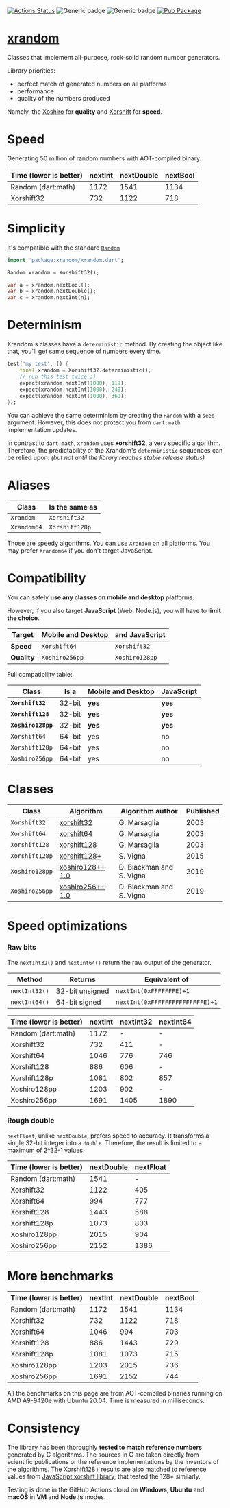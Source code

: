 [![Actions Status](https://github.com/rtmigo/xrandom/workflows/unittest/badge.svg?branch=master)](https://github.com/rtmigo/xrandom/actions)
![Generic badge](https://img.shields.io/badge/tested_on-Windows_|_MacOS_|_Ubuntu-blue.svg)
![Generic badge](https://img.shields.io/badge/tested_on-VM_|_JS-blue.svg)
[![Pub Package](https://img.shields.io/pub/v/xrandom.svg)](https://pub.dev/packages/xrandom)

# [xrandom](https://github.com/rtmigo/xrandom)

Classes that implement all-purpose, rock-solid random number generators.

Library priorities:
- perfect match of generated numbers on all platforms
- performance
- quality of the numbers produced

Namely, the [Xoshiro](https://prng.di.unimi.it/) for **quality** and 
[Xorshift](https://en.wikipedia.org/wiki/Xorshift) for **speed**.

# Speed

Generating 50 million of random numbers with AOT-compiled binary. 

| Time (lower is better) | nextInt | nextDouble | nextBool |
|------------------------|---------|------------|----------|
| Random (dart:math)     |  1172   |    1541    |   1134   |
| Xorshift32             |   732   |    1122    |   718    |


# Simplicity

It's compatible with the standard [`Random`](https://api.dart.dev/stable/2.12.1/dart-math/Random-class.html)

``` dart
import 'package:xrandom/xrandom.dart';

Random xrandom = Xorshift32();

var a = xrandom.nextBool(); 
var b = xrandom.nextDouble();
var c = xrandom.nextInt(n);
```

# Determinism

Xrandom's classes have a `deterministic` method. By creating the object like that, you'll get same 
sequence of numbers every time.

``` dart
test('my test', () {
    final xrandom = Xorshift32.deterministic();
    // run this test twice ;)
    expect(xrandom.nextInt(1000), 119);
    expect(xrandom.nextInt(1000), 240);
    expect(xrandom.nextInt(1000), 369);    
});    
```

You can achieve the same determinism by creating the `Random` with a `seed` argument. However, this does
not protect you from `dart:math` implementation updates.

In contrast to `dart:math`, `xrandom` uses **xorshift32**, a very specific algorithm. Therefore, the predictability of the
Xrandom's `deterministic`
sequences can be relied upon. *(but not until the library reaches stable release status)*

# Aliases

| Class        | Is the same as |
|--------------|----------------|
| `Xrandom`    | `Xorshift32`   |
| `Xrandom64`  | `Xorshift128p` |

Those are speedy algorithms. You can use `Xrandom` on all platforms.
You may prefer `Xrandom64` if you don't target JavaScript. 

# Compatibility

You can safely **use any classes on mobile and desktop** platforms. 

However, if you also target **JavaScript** (Web, Node.js), you will have to 
**limit the choice**.

| Target                            | Mobile and Desktop | and JavaScript |
|----------------------------------|------------------|------------|
| **Speed**       | `Xorshift64`              | `Xorshift32`        |
| **Quality**     | `Xoshiro256pp`              | `Xoshiro128pp`        |

Full compatibility table:

| Class                | Is a    | Mobile and Desktop | JavaScript |
|----------------------|---------|------------------|------------|
| **`Xorshift32`**     | 32-bit | **yes**              | **yes**        |
| **`Xorshift128`**    | 32-bit | **yes**              | **yes**        |
| **`Xoshiro128pp`**   | 32-bit   | **yes**              | **yes**         |
| `Xorshift64`         | 64-bit            | yes              | no         |
| `Xorshift128p`       | 64-bit         | yes              | no         |
| `Xoshiro256pp`       | 64-bit         | yes              | no         |

# Classes

| Class             | Algorithm    | Algorithm author | Published |
|-------------------|--------------|------------------|------|
| `Xorshift32`      | [xorshift32](https://www.jstatsoft.org/article/view/v008i14)   | G. Marsaglia | 2003 |
| `Xorshift64`      | [xorshift64](https://www.jstatsoft.org/article/view/v008i14)   | G. Marsaglia | 2003 |
| `Xorshift128`     | [xorshift128](https://www.jstatsoft.org/article/view/v008i14)  | G. Marsaglia | 2003 |
| `Xorshift128p` | [xorshift128+](https://arxiv.org/abs/1404.0390) | S. Vigna | 2015 |
| `Xoshiro128pp` | [xoshiro128++ 1.0](https://prng.di.unimi.it/xoshiro128plusplus.c) | D. Blackman and S. Vigna | 2019 |
| `Xoshiro256pp` | [xoshiro256++ 1.0](https://prng.di.unimi.it/xoshiro256plusplus.c) | D. Blackman and S. Vigna | 2019 |

# Speed optimizations

### Raw bits

The `nextInt32()` and `nextInt64()` return the raw output of the generator. 

| Method | Returns | Equivalent of | 
|--------|---------|-----------|
| `nextInt32()` | 32-bit unsigned | `nextInt(0xFFFFFFFE)+1` |
| `nextInt64()` | 64-bit signed | `nextInt(0xFFFFFFFFFFFFFFFE)+1` |

| Time (lower is better) | nextInt | nextInt32 | nextInt64 |
|------------------------|---------|-----------|-----------|
| Random (dart:math)     |  1172   |     -     |     -     |
| Xorshift32             |   732   |    411    |     -     |
| Xorshift64             |  1046   |    776    |    746    |
| Xorshift128            |   886   |    606    |     -     |
| Xorshift128p           |  1081   |    802    |    857    |
| Xoshiro128pp           |  1203   |    902    |     -     |
| Xoshiro256pp           |  1691   |   1405    |   1890    |

### Rough double

`nextFloat`, unlike `nextDouble`, prefers speed to accuracy. It transforms 
a single 32-bit integer into a `double`. Therefore, the result is limited 
to a maximum of 2^32-1 values.

| Time (lower is better) | nextDouble | nextFloat |
|------------------------|------------|-----------|
| Random (dart:math)     |    1541    |     -     |
| Xorshift32             |    1122    |    405    |
| Xorshift64             |    994     |    777    |
| Xorshift128            |    1443    |    588    |
| Xorshift128p           |    1073    |    803    |
| Xoshiro128pp           |    2015    |    904    |
| Xoshiro256pp           |    2152    |   1386    |

# More benchmarks

| Time (lower is better) | nextInt | nextDouble | nextBool |
|------------------------|---------|------------|----------|
| Random (dart:math)     |  1172   |    1541    |   1134   |
| Xorshift32             |   732   |    1122    |   718    |
| Xorshift64             |  1046   |    994     |   703    |
| Xorshift128            |   886   |    1443    |   729    |
| Xorshift128p           |  1081   |    1073    |   715    |
| Xoshiro128pp           |  1203   |    2015    |   736    |
| Xoshiro256pp           |  1691   |    2152    |   744    |

All the benchmarks on this page are from AOT-compiled binaries running on AMD A9-9420e with Ubuntu 20.04. Time is measured in milliseconds.

# Consistency

The library has been thoroughly **tested to match reference numbers** generated by C algorithms. The
sources in C are taken directly from scientific publications or the reference implementations by the inventors of the algorithms. The Xorshift128+ results are also matched to reference
values from [JavaScript xorshift library](https://github.com/AndreasMadsen/xorshift), that tested
the 128+ similarly.

Testing is done in the GitHub Actions cloud on **Windows**, **Ubuntu** and **macOS** in **VM** and **Node.js** modes.

